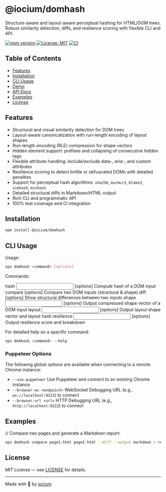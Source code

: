 # @iocium/domhash

Structure-aware and layout-aware perceptual hashing for HTML/DOM trees. Robust similarity detection, diffs, and resilience scoring with flexible CLI and API.

[![npm version](https://badge.fury.io/js/%40iocium%2Fdomhash.svg)](https://www.npmjs.com/package/@iocium/domhash) [![License: MIT](https://img.shields.io/badge/License-MIT-yellow.svg)](https://opensource.org/licenses/MIT) [![CI](https://github.com/iocium/domhash/actions/workflows/test.yml/badge.svg)](https://github.com/iocium/domhash/actions)

## Table of Contents

- [Features](#features)
- [Installation](#installation)
- [CLI Usage](#cli-usage)
- [Demo](https://iocium.github.io/domhash)
- [API Docs](https://iocium.github.io/domhash/api)
- [Examples](#examples)
- [License](#license)

## Features

- Structural and visual similarity detection for DOM trees
- Layout-aware canonicalization with run-length encoding of layout shapes
- Run-length encoding (RLE) compression for shape vectors
- Hidden element support: prefixes and collapsing of consecutive hidden tags
- Flexible attribute handling: include/exclude data-*, aria-*, and custom attributes
- Resilience scoring to detect brittle or obfuscated DOMs with detailed penalties
- Support for perceptual hash algorithms: `sha256`, `murmur3`, `blake3`, `simhash`, `minhash`
- Detailed structural diffs in Markdown/HTML output
- Rich CLI and programmatic API
- 100% test coverage and CI integration

## Installation

```bash
npm install @iocium/domhash
```

## CLI Usage

Usage:
```bash
npx domhash <command> [options]
```

Commands:

  hash <input> [options]                Compute hash of a DOM input
  compare <inputA> <inputB> [options]   Compare two DOM inputs (structural & shape)
  diff <inputA> <inputB> [options]      Show structural differences between two inputs
  shape <input> [options]               Output compressed shape vector of a DOM input
  layout <input> [options]              Output layout shape vector and layout hash
  resilience <input> [options]          Output resilience score and breakdown

For detailed help on a specific command:

```bash
npx domhash <command> --help
```
### Puppeteer Options

The following global options are available when connecting to a remote Chrome instance:

- `--use-puppeteer`          Use Puppeteer and connect to an existing Chrome instance
- `--browser-ws <endpoint>`  WebSocket Debugging URL (e.g., `ws://localhost:9222`) to connect
- `--browser-url <url>`      HTTP Debugging URL (e.g., `http://localhost:9222`) to connect


## Examples

// Compare two pages and generate a Markdown report:

```bash
npx domhash compare page1.html page2.html --diff --output markdown > report.md
```

## License

MIT License — see [LICENSE](LICENSE) for details.

---

Made with 💙 by [iocium](https://github.com/iocium)